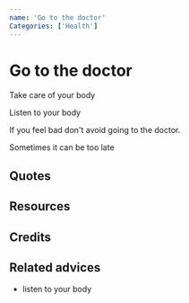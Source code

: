 ```yaml
---
name: 'Go to the doctor'
Categories: ['Health']
---
```

# Go to the doctor

Take care of your body

Listen to your body

If you feel bad don't avoid going to the doctor.

Sometimes it can be too late

## Quotes

## Resources

## Credits

## Related advices

- listen to your body
